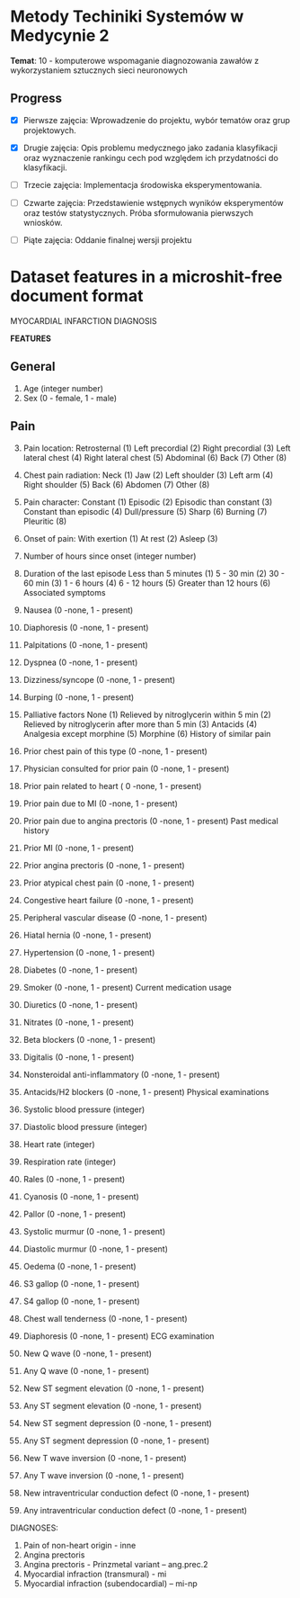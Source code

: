 # Metody Techiniki Systemów w Medycynie 2

**Temat**: 10 - komputerowe wspomaganie diagnozowania zawałów z wykorzystaniem sztucznych sieci neuronowych

## Progress

- [x] Pierwsze zajęcia: Wprowadzenie do projektu, wybór tematów oraz grup projektowych.
- [x] Drugie zajęcia: Opis problemu medycznego jako zadania klasyfikacji oraz wyznaczenie rankingu cech pod względem ich przydatności do klasyfikacji.
- [ ] Trzecie zajęcia: Implementacja środowiska eksperymentowania.
- [ ] Czwarte zajęcia: Przedstawienie wstępnych wyników eksperymentów oraz testów statystycznych. Próba sformułowania pierwszych wniosków.
- [ ] Piąte zajęcia: Oddanie finalnej wersji projektu


# Dataset features in a microshit-free document format

MYOCARDIAL INFARCTION DIAGNOSIS


**FEATURES**

## General
1. Age 
(integer number)
2. Sex 
(0 - female, 1 - male)

## Pain
3. Pain location:
Retrosternal (1)
Left precordial (2)
Right precordial (3)
Left lateral chest (4)
Right lateral chest (5)
Abdominal (6)
Back (7)
Other (8)

4. Chest pain radiation:
Neck (1)
Jaw (2)
Left shoulder (3)
Left arm (4)
Right shoulder (5)
Back (6)
Abdomen (7)
Other (8)

5. Pain character:
Constant (1)
Episodic (2)
Episodic than constant (3)
Constant than episodic (4)
Dull/pressure (5)
Sharp (6)
Burning (7)
Pleuritic (8)

6. Onset of pain:
With exertion (1)
At rest (2)
Asleep (3)
7. Number of hours since onset 
(integer number)
8. Duration of the last episode
Less than 5 minutes (1)
5 - 30 min (2)
30 - 60 min (3)
1 - 6 hours (4)
6 - 12 hours (5)
Greater than 12 hours (6)
Associated symptoms
9. Nausea 
(0 -none, 1 - present)
10. Diaphoresis 
(0 -none, 1 - present)
11. Palpitations 
(0 -none, 1 - present)
12. Dyspnea 
(0 -none, 1 - present)
13. Dizziness/syncope 
(0 -none, 1 - present)
14. Burping 
(0 -none, 1 - present)
15. Palliative factors
None (1)
Relieved by nitroglycerin within 5 min (2)
Relieved by nitroglycerin after more than 5 min (3)
Antacids (4)
Analgesia except morphine (5)
Morphine (6)
History of similar pain
16. Prior chest pain of this type 
(0 -none, 1 - present)
17. Physician consulted for prior pain 
(0 -none, 1 - present)
18. Prior pain related to heart (
    0 -none, 1 - present) 
19. Prior pain due to MI 
(0 -none, 1 - present)
20. Prior pain due to angina prectoris 
(0 -none, 1 - present)
Past medical history
21. Prior MI 
(0 -none, 1 - present)
22. Prior angina prectoris 
(0 -none, 1 - present)
23. Prior atypical chest pain 
(0 -none, 1 - present)
24. Congestive heart failure 
(0 -none, 1 - present)
25. Peripheral vascular disease 
(0 -none, 1 - present)
26. Hiatal hernia 
(0 -none, 1 - present)
27. Hypertension 
(0 -none, 1 - present)
28. Diabetes 
(0 -none, 1 - present)
29. Smoker 
(0 -none, 1 - present)
Current medication usage
30. Diuretics 
(0 -none, 1 - present)
31. Nitrates 
(0 -none, 1 - present)
32. Beta blockers 
(0 -none, 1 - present)
33. Digitalis 
(0 -none, 1 - present)
34. Nonsteroidal anti-inflammatory 
(0 -none, 1 - present)
35. Antacids/H2 blockers 
(0 -none, 1 - present)
Physical examinations
36. Systolic blood pressure 
(integer)
37. Diastolic blood pressure 
(integer)
38. Heart rate 
(integer)
39. Respiration rate 
(integer)
40. Rales 
(0 -none, 1 - present)
41. Cyanosis 
(0 -none, 1 - present)
42. Pallor 
(0 -none, 1 - present)
43. Systolic murmur 
(0 -none, 1 - present)
44. Diastolic murmur 
(0 -none, 1 - present)
45. Oedema 
(0 -none, 1 - present)
46. S3 gallop 
(0 -none, 1 - present)
47. S4 gallop 
(0 -none, 1 - present)
48. Chest wall tenderness 
(0 -none, 1 - present)
49. Diaphoresis 
(0 -none, 1 - present)
ECG examination
50. New Q wave 
(0 -none, 1 - present)
51. Any Q wave 
(0 -none, 1 - present)
52. New ST segment elevation 
(0 -none, 1 - present)
53. Any ST segment elevation 
(0 -none, 1 - present)
54. New ST segment depression 
(0 -none, 1 - present)
55. Any ST segment depression 
(0 -none, 1 - present)
56. New T wave inversion 
(0 -none, 1 - present)
57. Any T wave inversion 
(0 -none, 1 - present)
58. New intraventricular conduction defect 
(0 -none, 1 - present)
59. Any intraventricular conduction defect 
(0 -none, 1 - present)


DIAGNOSES:


1. Pain of non-heart origin - inne
2. Angina prectoris
3. Angina prectoris - Prinzmetal variant – ang.prec.2
4. Myocardial infraction (transmural) - mi
5. Myocardial infraction (subendocardial) – mi-np
